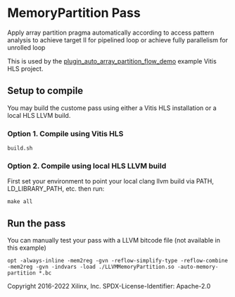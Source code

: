 # MemoryPartition Pass
Apply array partition pragma automatically according to access pattern analysis
to achieve target II for pipelined loop or achieve fully parallelism
for unrolled loop

This is used by the [plugin_auto_array_partition_flow_demo](../../vitis_hls_examples/plugin_auto_array_partition_flow_demo) example Vitis HLS project.

## Setup to compile
You may build the custome pass using either a Vitis HLS installation or a local HLS LLVM build.

### Option 1. Compile using Vitis HLS
```
build.sh
```

### Option 2. Compile using local HLS LLVM build
First set your environment to point your local clang llvm build via PATH, LD_LIBRARY_PATH, etc. then run:
```
make all
```

## Run the pass
You can manually test your pass with a LLVM bitcode file (not available in this example)
```
opt -always-inline -mem2reg -gvn -reflow-simplify-type -reflow-combine -mem2reg -gvn -indvars -load ./LLVMMemoryPartition.so -auto-memory-partition *.bc
```

Copyright 2016-2022 Xilinx, Inc.
SPDX-License-Identifier: Apache-2.0
